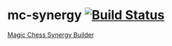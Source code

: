 # mc-synergy [![Build Status](https://travis-ci.com/billyzaelani/mc-synergy.svg?branch=master)](https://travis-ci.com/billyzaelani/mc-synergy)

[Magic Chess Synergy Builder](https://billyzaelani.github.io/mc-synergy/)
